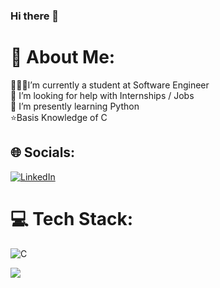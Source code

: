 ### Hi there 👋

# 💫 About Me:
👩🏻‍💻I’m currently a student at Software Engineer<br>🤝 I’m looking for help with Internships / Jobs<br>🤩 I’m presently learning Python<br>⭐️Basis Knowledge of C<br>


## 🌐 Socials:
[![LinkedIn](https://img.shields.io/badge/LinkedIn-%230077B5.svg?logo=linkedin&logoColor=white)](https://linkedin.com/in/https://www.linkedin.com/in/başak-güngör-b93568270/) 

# 💻 Tech Stack:
![C](https://img.shields.io/badge/c-%2300599C.svg?style=for-the-badge&logo=c&logoColor=white)

[![](https://visitcount.itsvg.in/api?id=Basakgungor&icon=0&color=0)](https://visitcount.itsvg.in)

<!-- Proudly created with GPRM ( https://gprm.itsvg.in ) -->
